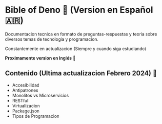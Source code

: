 # Bible of Deno 📘 (Version en Español 🇦🇷)

Documentacion tecnica en formato de preguntas-respuestas y teoria sobre diversos temas de tecnologia y programacion. 

Constantemente en actualizacion (Siempre y cuando siga estudiando)

**Proximamente version en Inglés** 🏴

## Contenido (Ultima actualizacion Febrero 2024) 💙
* Accesibilidad 
* Antipatrones
* Monolitos vs Microservicios
* RESTful
* Virtualizacion
* Package.json
* Tipos de Programacion
